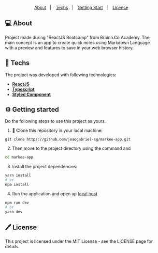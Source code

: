 <p align="center">
 <a href="#-about">About</a>&nbsp;&nbsp;&nbsp;|&nbsp;&nbsp;&nbsp; 
 <a href="#-tech">Techs</a>&nbsp;&nbsp;&nbsp;|&nbsp;&nbsp;&nbsp;
 <a href="#-getting-start">Getting Start</a>&nbsp;&nbsp;&nbsp;|&nbsp;&nbsp;&nbsp;
 <a href="#-license">License</a>
</p>

## 💻 About

Project made during "ReactJS Bootcamp" from Brainn.Co Academy. The main concept is an app to create quick notes using Markdown Language with a preview and features to save in your web browser history.

## 🚀 Techs

The project was developed with following technologies:

- **[ReactJS](https://reactjs.org/)**
- **[Typescript](https://www.typescriptlang.org/)**
- **[Styled Component](https://styled-components.com/)**

## ⚙️ Getting started

Do the following steps to use this project as yours.

1. 🧬 Clone this repository in your local machine:

```
git clone https://github.com/joaogabriel-sg/markee-app.git

```

2. Then move to the project directory using the command and

```bash
cd markee-app

```

3. Install the project dependencies:

```bash
yarn install
# or
npm install
```

4. Run the application and open up [local host](http://localhost:3000)

```bash
npm run dev
# or
yarn dev
```

## 🖊️ License

This project is licensed under the MIT License - see the LICENSE page for details.
